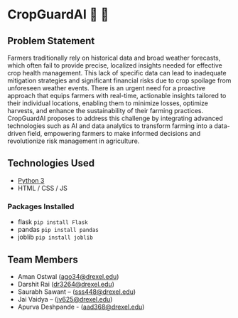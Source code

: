 # CropGuardAI 🌾 🤖

## Problem Statement
Farmers traditionally rely on historical data and broad weather forecasts, which often fail to provide precise, localized insights needed for effective crop health management. This lack of specific data can lead to inadequate mitigation strategies and significant financial risks due to crop spoilage from unforeseen weather events. There is an urgent need for a proactive approach that equips farmers with real-time, actionable insights tailored to their individual locations, enabling them to minimize losses, optimize harvests, and enhance the sustainability of their farming practices. CropGuardAI proposes to address this challenge by integrating advanced technologies such as AI and data analytics to transform farming into a data-driven field, empowering farmers to make informed decisions and revolutionize risk management in agriculture.

## Technologies Used
- [Python 3](https://www.python.org/downloads/)
- HTML / CSS / JS

### Packages Installed
- flask ```pip install Flask```
- pandas ```pip install pandas```
- joblib ```pip install joblib```

## Team Members
- Aman Ostwal (ago34@drexel.edu)
- Darshit Rai (dr3264@drexel.edu)
- Saurabh Sawant – (sss448@drexel.edu)
- Jai Vaidya – (jv625@drexel.edu)
- Apurva Deshpande - (aad368@drexel.edu)